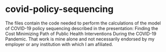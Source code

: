 # covid-policy-sequencing
The files contain the code needed to perform the calculations of the model of COVID-19 policy sequencing described in the presentation: 
Finding the Cost Minimizing Path of Public Health Interventions During the COVID-19 Pandemic. That work is mine alone and not necessarily endorsed by my employer or any institution with which I am afiliated. 

